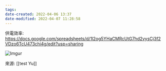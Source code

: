 ```yaml
---
tags: 
date-created: 2022-04-06 13:37
date-modified: 2022-04-07 11:28:58
---
```


供電效率: 
https://docs.google.com/spreadsheets/d/1l2og5YHaCMRcUtG7hd2vysCj3f2VDzo6TcU473chi4g/edit?usp=sharing

![Imgur](https://i.imgur.com/rEQSjeT.jpg)

來源: 
[[test Yu]]